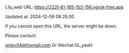 Lily_web URL: https://222f-61-165-102-156.ngrok-free.app

Updated at: 2024-12-06 08:25:00

If you cannot open this URL, the server might be down.

Please contact: 

goley04@foxmail.com Or Wechat:GL_yeaH